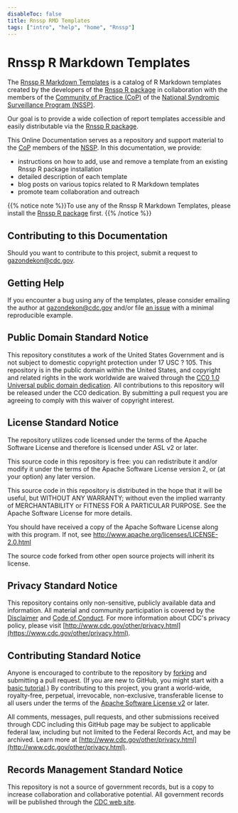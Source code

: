 ```yaml
---
disableToc: false
title: Rnssp RMD Templates
tags: ["intro", "help", "home", "Rnssp"] 
---
```


# Rnssp R Markdown Templates

The [Rnssp R Markdown Templates](https://github.com/CDCgov/Rnssp-rmd-templates) is a catalog of R Markdown templates created by the developers of the [Rnssp R package](https://cdcgov.github.io/Rnssp/) in collaboration with the members of the [Community of Practice (CoP)](https://nsspcommunityofpractice.org/) of the [National Syndromic Surveillance Program (NSSP)](https://www.cdc.gov/nssp/index.html). 

Our goal is to provide a wide collection of report templates accessible and easily distributable via the [Rnssp R package](https://cdcgov.github.io/Rnssp/). 

This Online Documentation serves as a repository and support material to the [CoP](https://nsspcommunityofpractice.org/) members of the [NSSP](https://www.cdc.gov/nssp/index.html). In this documentation, we provide:

* instructions on how to add, use and remove a template from an existing Rnssp R package installation
* detailed description of each template
* blog posts on various topics related to R Markdown templates
* promote team collaboration and outreach


{{% notice note %}}To use any of the Rnssp R Markdown Templates, please install the  [Rnssp R package](https://cdcgov.github.io/Rnssp/) first.
{{% /notice %}}

## Contributing to this Documentation

Should you want to contribute to this project, submit a request to gazondekon@cdc.gov.

## Getting Help

If you encounter a bug using any of the templates, please consider emailing the author at gazondekon@cdc.gov and/or file [an issue](https://github.com/CDCgov/Rnssp-rmd-templates/issues) with a minimal reproducible example.

## Public Domain Standard Notice
This repository constitutes a work of the United States Government and is not
subject to domestic copyright protection under 17 USC ? 105. This repository is in
the public domain within the United States, and copyright and related rights in
the work worldwide are waived through the [CC0 1.0 Universal public domain dedication](https://creativecommons.org/publicdomain/zero/1.0/).
All contributions to this repository will be released under the CC0 dedication. By
submitting a pull request you are agreeing to comply with this waiver of
copyright interest.

## License Standard Notice
The repository utilizes code licensed under the terms of the Apache Software
License and therefore is licensed under ASL v2 or later.

This source code in this repository is free: you can redistribute it and/or modify it under
the terms of the Apache Software License version 2, or (at your option) any
later version.

This source code in this repository is distributed in the hope that it will be useful, but WITHOUT ANY
WARRANTY; without even the implied warranty of MERCHANTABILITY or FITNESS FOR A
PARTICULAR PURPOSE. See the Apache Software License for more details.

You should have received a copy of the Apache Software License along with this
program. If not, see http://www.apache.org/licenses/LICENSE-2.0.html

The source code forked from other open source projects will inherit its license.

## Privacy Standard Notice
This repository contains only non-sensitive, publicly available data and
information. All material and community participation is covered by the
[Disclaimer](https://github.com/CDCgov/template/blob/master/DISCLAIMER.md)
and [Code of Conduct](https://github.com/CDCgov/template/blob/master/code-of-conduct.md).
For more information about CDC's privacy policy, please visit [http://www.cdc.gov/other/privacy.html](https://www.cdc.gov/other/privacy.html).

## Contributing Standard Notice
Anyone is encouraged to contribute to the repository by [forking](https://help.github.com/articles/fork-a-repo)
and submitting a pull request. (If you are new to GitHub, you might start with a
[basic tutorial](https://help.github.com/articles/set-up-git).) By contributing
to this project, you grant a world-wide, royalty-free, perpetual, irrevocable,
non-exclusive, transferable license to all users under the terms of the
[Apache Software License v2](http://www.apache.org/licenses/LICENSE-2.0.html) or
later.

All comments, messages, pull requests, and other submissions received through
CDC including this GitHub page may be subject to applicable federal law, including but not limited to the Federal Records Act, and may be archived. Learn more at [http://www.cdc.gov/other/privacy.html](http://www.cdc.gov/other/privacy.html).

## Records Management Standard Notice
This repository is not a source of government records, but is a copy to increase
collaboration and collaborative potential. All government records will be
published through the [CDC web site](http://www.cdc.gov).
